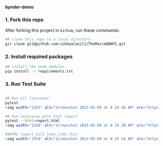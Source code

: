 #### bynder-demo

### 1. Fork this repo

After forking this project in `Github`, run these commands:

```bash
## clone this repo to a local directory
git clone git@github.com:sikhwalanil2/TheMovieDBAPI.git

```

### 2. Install required packages
```bash
## install the node_modules
pip install -r requirements.txt

```
### 3. Run Test Suite

```bash

## Run all testcases
pytest
<img width="1355" alt="Screenshot 2023-05-09 at 8 24 48 AM" src="https://user-images.githubusercontent.com/31472941/236984303-8f273a22-4e74-453a-8762-597e2ad69aeb.png">

## Run testcases with html report
pytest --html=report.html 
<img width="1354" alt="Screenshot 2023-05-09 at 8 25 38 AM" src="https://user-images.githubusercontent.com/31472941/236984245-24b8a197-82ed-4863-9d52-3dbd6935b365.png">

##HTML report will look like this
<img width="1554" alt="Screenshot 2023-05-09 at 8 25 54 AM" src="https://user-images.githubusercontent.com/31472941/236984556-7d9818cf-8dbc-4125-aced-b391112f42b3.png">
```
